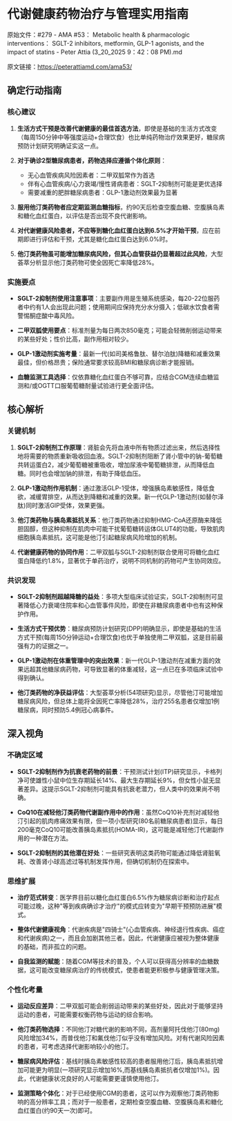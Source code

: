 # 代谢健康药物治疗与管理实用指南

原始文件：#279 - AMA #53： Metabolic health & pharmacologic interventions： SGLT-2 inhibitors, metformin, GLP-1 agonists, and the impact of statins - Peter Attia (3_20_2025 9：42：08 PM).md

原文链接：https://peterattiamd.com/ama53/

## 确定行动指南

### 核心建议

1. **生活方式干预是改善代谢健康的最佳首选方法**，即使是基础的生活方式改变（每周150分钟中等强度运动+合理饮食）也比单纯药物治疗效果更好，糖尿病预防计划研究明确证实这一点。

2. **对于确诊2型糖尿病患者，药物选择应遵循个体化原则**：
   - 无心血管疾病风险因素者：二甲双胍常作为首选
   - 伴有心血管疾病/心力衰竭/慢性肾病患者：SGLT-2抑制剂可能是更优选择
   - 需要减重的肥胖糖尿病患者：GLP-1激动剂效果最为显著

3. **服用他汀类药物者应定期监测血糖指标**，约90天后检查空腹血糖、空腹胰岛素和糖化血红蛋白，以评估是否出现不良代谢影响。

4. **对代谢健康风险患者，不应等到糖化血红蛋白达到6.5%才开始干预**，应在前期即进行评估和干预，尤其是糖化血红蛋白达到6.0%时。

5. **他汀类药物虽可能增加糖尿病风险，但其心血管获益仍显著超过此风险**，大型荟萃分析显示他汀类药物可使全因死亡率降低28%。

### 实施要点

- **SGLT-2抑制剂使用注意事项**：主要副作用是生殖系统感染，每20-22位服药者中约有1人会出现此问题；使用期间应保持充分水分摄入；低碳水饮食者需警惕酮症酸中毒风险。

- **二甲双胍使用要点**：标准剂量为每日两次850毫克；可能会轻微削弱运动带来的某些好处；性价比高，副作用相对较少。

- **GLP-1激动剂实施考量**：最新一代(如司美格鲁肽、替尔泊肽)降糖和减重效果最佳，但价格昂贵；保险通常要求较高BMI和糖尿病诊断才能报销。

- **血糖监测工具选择**：仅依靠糖化血红蛋白不够可靠，应结合CGM连续血糖监测和/或OGTT口服葡萄糖耐量试验进行更全面评估。

## 核心解析

### 关键机制

1. **SGLT-2抑制剂工作原理**：肾脏会先将血液中所有物质过滤出来，然后选择性地将需要的物质重新吸收回血液。SGLT-2抑制剂阻断了肾小管中的钠-葡萄糖共转运蛋白2，减少葡萄糖被重吸收，增加尿液中葡萄糖排泄，从而降低血糖。同时也会增加钠的排泄，有助于降低血压。

2. **GLP-1激动剂作用机制**：通过激活GLP-1受体，增强胰岛素敏感性，降低食欲，减缓胃排空，从而达到降糖和减重的效果。新一代GLP-1激动剂(如替尔泽肽)同时激活GIP受体，效果更强。

3. **他汀类药物与胰岛素抵抗关系**：他汀类药物通过抑制HMG-CoA还原酶来降低胆固醇，但这种抑制在肌肉中可能干扰葡萄糖转运体GLUT4的功能，导致肌肉细胞胰岛素抵抗，这可能是他汀引起糖尿病风险增加的机制。

4. **代谢健康药物的协同作用**：二甲双胍与SGLT-2抑制剂联合使用可将糖化血红蛋白降低约1.8%，显著优于单药治疗，说明不同机制的药物可产生协同效应。

### 共识发现

- **SGLT-2抑制剂超越降糖的益处**：多项大型临床试验证实，SGLT-2抑制剂可显著降低心力衰竭住院率和心血管事件风险，即使在非糖尿病患者中也有这种保护作用。

- **生活方式干预优势**：糖尿病预防计划研究(DPP)明确显示，即使是基础的生活方式干预(每周150分钟运动+合理饮食)也优于单独使用二甲双胍，这是目前最强有力的证据之一。

- **GLP-1激动剂在体重管理中的突出效果**：新一代GLP-1激动剂在减重方面的效果远超其他糖尿病药物，可导致显著的体重减轻，这一点已在多项临床试验中得到确认。

- **他汀类药物的净获益评估**：大型荟萃分析(54项研究)显示，尽管他汀可能增加糖尿病风险，但总体上能将全因死亡率降低28%，治疗255名患者仅增加1例糖尿病，同时预防5.4例冠心病事件。

## 深入视角

### 不确定区域

- **SGLT-2抑制剂作为抗衰老药物的前景**：干预测试计划(ITP)研究显示，卡格列净可使雄性小鼠中位生存期延长14%、最大生存期延长9%，但女性小鼠无显著差异。这提示SGLT-2抑制剂可能具有抗衰老潜力，但人类中的效果尚不明确。

- **CoQ10在减轻他汀类药物代谢副作用中的作用**：虽然CoQ10补充剂对减轻他汀引起的肌肉疼痛效果有限，但一项小型研究(80名前糖尿病患者)显示，每日200毫克CoQ10可能改善胰岛素抵抗(HOMA-IR)，这可能是减轻他汀代谢副作用的一种潜在方法。

- **SGLT-2抑制剂的其他潜在好处**：一些研究表明这类药物可能通过降低肾脏氧耗、改善肾小球高滤过等机制发挥作用，但确切机制仍在探索中。

### 思维扩展

- **治疗范式转变**：医学界目前以糖化血红蛋白6.5%作为糖尿病诊断和治疗起点可能过晚，这种"等到疾病确诊才治疗"的模式应转变为"早期干预预防进展"模式。

- **整体代谢健康视角**：代谢疾病是"四骑士"(心血管疾病、神经退行性疾病、癌症和代谢疾病)之一，而且会加剧其他三者。因此，代谢健康应被视为整体健康的基础，而非孤立的问题。

- **自我监测的赋能**：随着CGM等技术的普及，个人可以获得高分辨率的血糖数据，这可能改变糖尿病治疗的传统模式，使患者能更积极参与健康管理决策。

### 个性化考量

- **运动反应差异**：二甲双胍可能会削弱运动带来的某些好处，因此对于能够坚持运动的患者，可能需要权衡药物与运动的综合影响。

- **他汀类药物选择**：不同他汀对糖代谢的影响不同，高剂量阿托伐他汀(80mg)风险增加34%，而普伐他汀和氟伐他汀似乎没有增加风险。对有代谢风险因素的患者，可考虑选择代谢影响较小的他汀。

- **糖尿病风险评估**：基线时胰岛素敏感性较高的患者服用他汀后，胰岛素抵抗增加可能更为明显(一项研究显示增加16%,而基线胰岛素抵抗者仅增加1%)。因此，代谢健康状况良好的人可能需要更谨慎使用他汀。

- **监测策略个体化**：对于已经使用CGM的患者，这可以作为观察他汀类药物影响的高分辨率工具；而对于一般患者，定期检查空腹血糖、空腹胰岛素和糖化血红蛋白(约90天一次)即可。